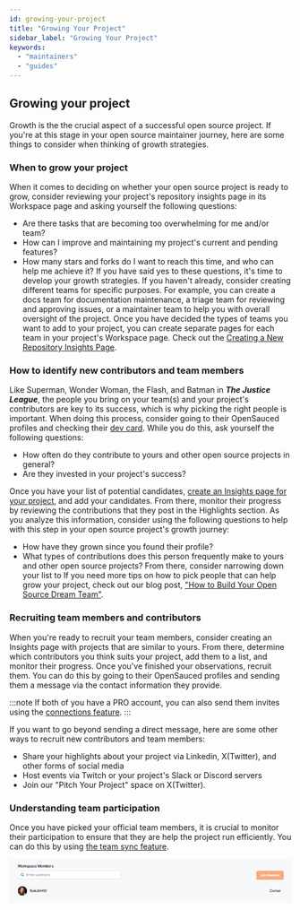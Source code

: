 ```yaml
---
id: growing-your-project
title: "Growing Your Project"
sidebar_label: "Growing Your Project"
keywords:
  - "maintainers"
  - "guides"
---
```


## Growing your project

Growth is the the crucial aspect of a successful open source project. If you're at this stage in your open source maintainer journey, here are some things to consider when thinking of growth strategies.

### When to grow your project

When it comes to deciding on whether your open source project is ready to grow, consider reviewing your project's repository insights page in its Workspace page and asking yourself the following questions:

- Are there tasks that are becoming too overwhelming for me and/or team?
- How can I improve and maintaining my project's current and pending features?
- How many stars and forks do I want to reach this time, and who can help me achieve it?
If you have said yes to these questions, it's time to develop your growth strategies. If you haven't already, consider creating different teams for specific purposes. For example, you can create a docs team for documentation maintenance, a triage team for reviewing and approving issues, or a maintainer team to help you with overall oversight of the project.  Once you have decided the types of teams you want to add to your project, you can create separate pages for each team in your project's Workspace page. Check out the [Creating a New Repository Insights Page](../docs/maintainers-guide.md#adding-repositories-to-your-workspace).

### How to identify new contributors and team members

Like Superman, Wonder Woman, the Flash, and Batman in ***The Justice League***, the people you bring on your team(s) and your project's contributors are key to its success, which is why picking the right people is important.  When doing this process, consider going to their OpenSauced profiles and checking their [dev card](../docs/features/dev-card.md). While you do this, ask yourself the following questions:

- How often do they contribute to yours and other open source projects in general?
- Are they invested in your project's success?

Once you have your list of potential candidates, [create an Insights page for your project](../docs/maintainers-guide.md#creating-a-new-repository-insight-page), and add your candidates. From there, monitor their progress by reviewing the contributions that they post in the Highlights section. As you analyze this information, consider using the following questions to help with this step in your open source project's growth journey:

- How have they grown since you found their profile?
- What types of contributions does this person frequently make to yours and other open source projects?
From there, consider narrowing down your list to If you need more tips on how to pick people that can help grow your project, check out our blog post, ["How to Build Your Open Source Dream Team"](https://dev.to/opensauced/how-to-build-your-open-source-dream-team-a-guide-3i90).

### Recruiting team members and contributors

When you're ready to recruit your team members, consider creating an Insights page with projects that are similar to yours. From there, determine which contributors you think suits your project, add them to a list, and monitor their progress.  Once you've finished your observations, recruit them. You can do this by going to their OpenSauced profiles and sending them a message via the contact information they provide.

:::note If both of you have a PRO account, you can also send them invites using the [connections feature](../../docs/features-connections.md).
:::

If you want to go beyond sending a direct message, here are some other ways to recruit new contributors and team members:

- Share your highlights about your project via Linkedin, X(Twitter), and other forms of social media
- Host events via Twitch or your project's Slack or Discord servers
- Join our "Pitch Your Project" space on X(Twitter).

### Understanding team participation

Once you have picked your official team members, it is crucial to monitor their participation to ensure that they are help the project run efficiently.  You can do this by using [the team sync feature](../docs/features/workspaces.md#team-workspaces).

![Add People](../../static/img/add-to-workspace.png)
